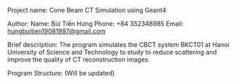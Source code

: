 Project name:
    Cone Beam CT Simulation using Geant4

Author:
    Name: Bùi Tiến Hưng
    Phone: +84 352348985
    Email: hungbuitien19081997@gmail.com

Brief description:
    The program simulates the CBCT system BKCT01 at Hanoi University of Science and Technology to study to reduce scattering and improve the quality of CT reconstruction images.

Program Structure: (Will be updated)
